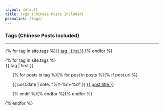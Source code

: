 ```yaml
---
layout: default
title: Tags (Chinese Posts Included)
permalink: /tags/
---
```


### Tags (Chinese Posts Included)

---

<p>{% for tag in site.tags %}<block class="tag"><a href="#{{ tag | first }}">{{ tag | first }} </a></block>{% endfor %}</p>
{% for tag in site.tags %}
<div>
    <legend id="{{ tag | first }}">{{ tag | first }}</legend>
    <ul>{% for posts in tag  %}{% for post in posts %}{% if post.url %}
    <p><span>{{ post.date | date: "%Y-%m-%d" }}</span> <a class="pjaxlink" href="{{ site.baseurl }}{{ post.url }}">{{ post.title }}</a></p>
    {% endif %}{% endfor %}{% endfor %}</ul>
</div>
{% endfor %}